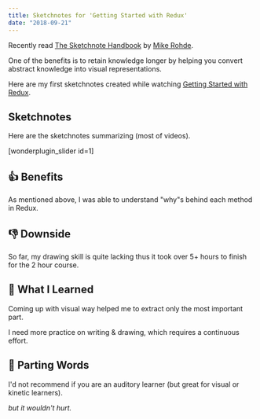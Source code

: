 ```yaml
---
title: Sketchnotes for 'Getting Started with Redux'
date: "2018-09-21"
---
```


Recently read [The Sketchnote Handbook](https://www.goodreads.com/book/show/15858089-the-sketchnote-handbook) by [Mike Rohde](http://rohdesign.com).

One of the benefits is to retain knowledge longer by helping you convert abstract knowledge into visual representations.

Here are my first sketchnotes created while watching [Getting Started with Redux](https://egghead.io/courses/getting-started-with-redux).

## Sketchnotes

Here are the sketchnotes summarizing (most of videos).

\[wonderplugin_slider id=1\]

## 👍 Benefits

As mentioned above, I was able to understand "why"s behind each method in Redux.

## 👎 Downside

So far, my drawing skill is quite lacking thus it took over 5+ hours to finish for the 2 hour course.

## 🧐 What I Learned

Coming up with visual way helped me to extract only the most important part.

I need more practice on writing & drawing, which requires a continuous effort.

## 👋 Parting Words

I'd not recommend if you are an auditory learner (but great for visual or kinetic learners).

_but it wouldn't hurt._
